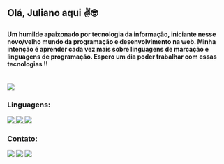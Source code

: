 ## Olá, Juliano aqui ✌️🤓

#### Um humilde apaixonado por tecnologia da informação, iniciante nesse novo/velho mundo da programação e desenvolvimento na web. Minha intenção é aprender cada vez mais sobre linguagens de marcação e linguagens de programação. Espero um dia poder trabalhar com essas tecnologias !!
<br>

<picture>
<source 
  srcset="https://github-readme-stats.vercel.app/api?username=vatrinux&show_icons=true&theme=dark"
  media="(prefers-color-scheme: dark)" />
<source
  srcset="https://github-readme-stats.vercel.app/api?username=vatrinux&show_icons=true"
  media="(prefers-color-scheme: light), (prefers-color-scheme: no-preference)" />
<img src="https://github-readme-stats.vercel.app/api?username=vatrinux&show_icons=true" />
</picture>

### Linguagens:
<div>
<a href="#"><img src="https://img.shields.io/badge/HTML5-E34F26?style=for-the-badge&logo=html5&logoColor=white">
<a href="#"><img src="https://img.shields.io/badge/CSS3-1572B6?style=for-the-badge&logo=css3&logoColor=white">
<a href="#"><img src="https://img.shields.io/badge/JavaScript-F7DF1E?style=for-the-badge&logo=javascript&logoColor=black">
<!-- <img src="https://img.shields.io/badge/TypeScript-007ACC?style=for-the-badge&logo=typescript&logoColor=white"> -->
</div>

### Contato:
<div>
<a href="https://vatrinux.github.io" target="_blank"><img src="https://img.shields.io/badge/GitHub-100000?style=for-the-badge&logo=github&logoColor=white"></a>
<a href="https://t.me/julianovatre" target="_blank"><img src="https://img.shields.io/badge/Telegram-2CA5E0?style=for-the-badge&logo=telegram&logoColor=white"></a>
<a href="https://discord.com/user/vatrinux#9556" target="_blank"><img src="https://img.shields.io/badge/Discord-7289DA?style=for-the-badge&logo=discord&logoColor=white"></a>
</div>

<!--
Adicionar contagem de privados: &count_private=true)

TEMAS:
dark, radical, merko, gruvbox, tokyonight, onedark, cobalt, synthwave, highcontrast, dracula

PERSONALIZAÇÃO:
title_color - Cor do título do cartão (hex color)
text_color - Cor de texto do conteúdo (hex color)
icon_color - Cor dos ícones (se disponível) (hex color)
bg_color - Cor de fundo do cartão (hex color)
hide_border - Esconde a borda do cartão (boleano)
theme - Nome do tema, escolha em todos os temas disponíveis
cache_seconds - Defina o cabeçalho do cache manualmente (min: 1800, max: 86400)
locale - defina o idioma no cartão (por exemplo. cn, de, es, etc.)
-->
